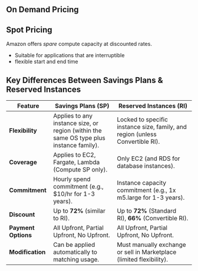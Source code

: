 ## __On Demand Pricing__

## __Spot Pricing__

Amazon offers _spare_ compute capacity at discounted rates. 
- Suitable for applications that are interruptible
- flexible start and end time

## **Key Differences Between Savings Plans & Reserved Instances**

| Feature             | **Savings Plans (SP)**                                                                  | **Reserved Instances (RI)**                                                   |
| ------------------- | --------------------------------------------------------------------------------------- | ----------------------------------------------------------------------------- |
| **Flexibility**     | Applies to any instance size, or region (within the same OS type plus instance family). | Locked to specific instance size, family, and region (unless Convertible RI). |
| **Coverage**        | Applies to EC2, Fargate, Lambda (Compute SP only).                                      | Only EC2 (and RDS for database instances).                                    |
| **Commitment**      | Hourly spend commitment (e.g., $10/hr for 1-3 years).                                   | Instance capacity commitment (e.g., 1x m5.large for 1-3 years).               |
| **Discount**        | Up to **72%** (similar to RI).                                                          | Up to **72%** (Standard RI), **66%** (Convertible RI).                        |
| **Payment Options** | All Upfront, Partial Upfront, No Upfront.                                               | All Upfront, Partial Upfront, No Upfront.                                     |
| **Modification**    | Can be applied automatically to matching usage.                                         | Must manually exchange or sell in Marketplace (limited flexibility).          |

